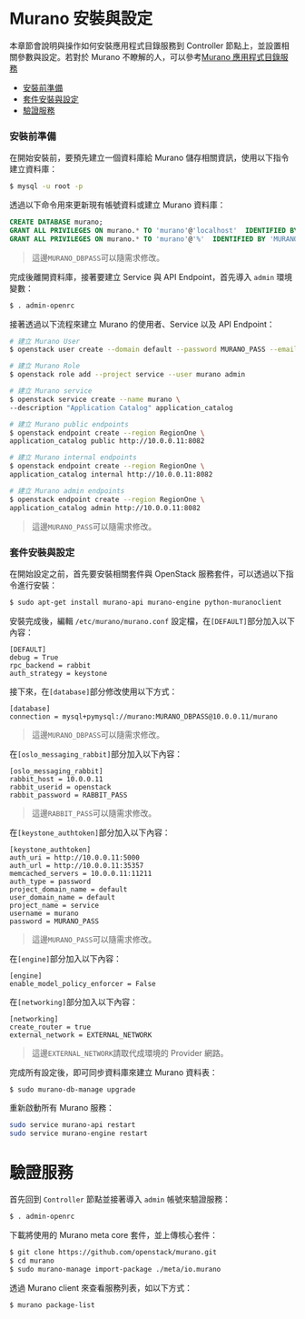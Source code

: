 # Murano 安裝與設定
本章節會說明與操作如何安裝應用程式目錄服務到 Controller 節點上，並設置相關參數與設定。若對於 Murano 不瞭解的人，可以參考[Murano 應用程式目錄服務](../../../conceptions/murano/README.md)

- [安裝前準備](#安裝前準備)
- [套件安裝與設定](#套件安裝與設定)
- [驗證服務](#驗證服務)

### 安裝前準備
在開始安裝前，要預先建立一個資料庫給 Murano 儲存相關資訊，使用以下指令建立資料庫：
```sh
$ mysql -u root -p
```

透過以下命令用來更新現有帳號資料或建立 Murano 資料庫：
```sql
CREATE DATABASE murano;
GRANT ALL PRIVILEGES ON murano.* TO 'murano'@'localhost'  IDENTIFIED BY ' MURANO_DBPASS';
GRANT ALL PRIVILEGES ON murano.* TO 'murano'@'%'  IDENTIFIED BY 'MURANO_DBPASS';
```
> 這邊```MURANO_DBPASS```可以隨需求修改。

完成後離開資料庫，接著要建立 Service 與 API Endpoint，首先導入 ```admin``` 環境變數：
```sh
$ . admin-openrc
```

接著透過以下流程來建立 Murano 的使用者、Service 以及 API Endpoint：
```sh
# 建立 Murano User
$ openstack user create --domain default --password MURANO_PASS --email murano@example.com murano

# 建立 Murano Role
$ openstack role add --project service --user murano admin

# 建立 Murano service
$ openstack service create --name murano \
--description "Application Catalog" application_catalog

# 建立 Murano public endpoints
$ openstack endpoint create --region RegionOne \
application_catalog public http://10.0.0.11:8082

# 建立 Murano internal endpoints
$ openstack endpoint create --region RegionOne \
application_catalog internal http://10.0.0.11:8082

# 建立 Murano admin endpoints
$ openstack endpoint create --region RegionOne \
application_catalog admin http://10.0.0.11:8082
```
> 這邊```MURANO_PASS```可以隨需求修改。

### 套件安裝與設定
在開始設定之前，首先要安裝相關套件與 OpenStack 服務套件，可以透過以下指令進行安裝：
```sh
$ sudo apt-get install murano-api murano-engine python-muranoclient
```

安裝完成後，編輯 ```/etc/murano/murano.conf``` 設定檔，在```[DEFAULT]```部分加入以下內容：
```
[DEFAULT]
debug = True
rpc_backend = rabbit
auth_strategy = keystone
```

接下來，在```[database]```部分修改使用以下方式：
```
[database]
connection = mysql+pymysql://murano:MURANO_DBPASS@10.0.0.11/murano
```
> 這邊```MURANO_DBPASS```可以隨需求修改。

在```[oslo_messaging_rabbit]```部分加入以下內容：
```
[oslo_messaging_rabbit]
rabbit_host = 10.0.0.11
rabbit_userid = openstack
rabbit_password = RABBIT_PASS
```
> 這邊```RABBIT_PASS```可以隨需求修改。

在```[keystone_authtoken]```部分加入以下內容：
```
[keystone_authtoken]
auth_uri = http://10.0.0.11:5000
auth_url = http://10.0.0.11:35357
memcached_servers = 10.0.0.11:11211
auth_type = password
project_domain_name = default
user_domain_name = default
project_name = service
username = murano
password = MURANO_PASS
```
> 這邊```MURANO_PASS```可以隨需求修改。

在```[engine]```部分加入以下內容：
```
[engine]
enable_model_policy_enforcer = False
```

在```[networking]```部分加入以下內容：
```
[networking]
create_router = true
external_network = EXTERNAL_NETWORK
```
> 這邊```EXTERNAL_NETWORK```請取代成環境的 Provider 網路。

完成所有設定後，即可同步資料庫來建立 Murano 資料表：
```
$ sudo murano-db-manage upgrade
```

重新啟動所有 Murano 服務：
```sh
sudo service murano-api restart
sudo service murano-engine restart
```

# 驗證服務
首先回到 ```Controller``` 節點並接著導入 ```admin``` 帳號來驗證服務：
```sh
$ . admin-openrc
```

下載將使用的 Murano meta core 套件，並上傳核心套件：
```sh
$ git clone https://github.com/openstack/murano.git
$ cd murano
$ sudo murano-manage import-package ./meta/io.murano
```

透過 Murano client 來查看服務列表，如以下方式：
```sh
$ murano package-list
```
